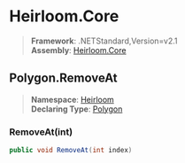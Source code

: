 # Heirloom.Core

> **Framework**: .NETStandard,Version=v2.1  
> **Assembly**: [Heirloom.Core][0]  

## Polygon.RemoveAt

> **Namespace**: [Heirloom][0]  
> **Declaring Type**: [Polygon][1]  

### RemoveAt(int)

```cs
public void RemoveAt(int index)
```

[0]: ../../../Heirloom.Core.md
[1]: ../Polygon.md
